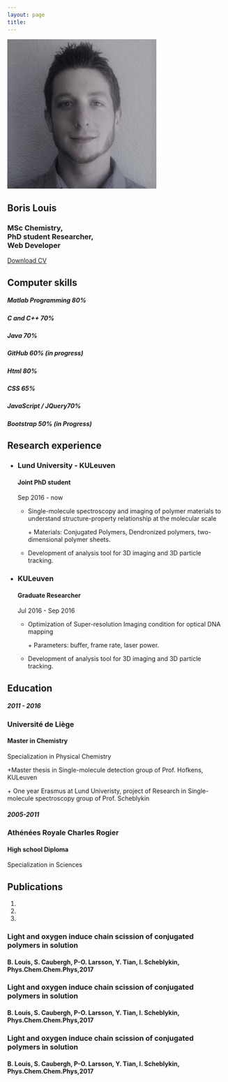 ```yaml
---
layout: page
title:
---
```

<body data-spy="scroll" data-target="#myNavBar" data-offset="100">
		<!--PROFILE PICTURE-->
		<section id="about" class="container-fluid">
			<div class="col-xs-8 col-md-5 profile-picture">
				<img src="images/me.jpg" alt= "Boris" class="rounded-circle">
				<div class="heading">
					<h1> Boris Louis </h1>
					<h3>MSc Chemistry,<br>
					    PhD student Researcher,<br> Web Developer</h3>
					<a href="docs/CV.pdf" class="button1"> Download CV </a>
				</div>	
			</div>
		</section>	
		<!--COMPUTER SKILLS-->
		<section id="skills">
			<div class ="blue-divider"></div>
			<div class="heading">
				<h2>Computer skills</h2>
			</div>
			<div class="container">
				<div class="row">
					<div class="col-md-6">
						<div class="progress">
							<div class ="progress-bar" role = "progressbar" aria-valuenow="85" aria-valuemin="0" aria-valuemax="100" style ="width:80%">
								<h5>Matlab Programming 80%</h5>
							</div>
						</div>
						<div class="progress">
							<div class ="progress-bar" role = "progressbar" aria-valuenow="70" aria-valuemin="0" aria-valuemax="100" style ="width:70%">
								<h5>C and C++ 70%</h5>
							</div>
						</div>
						<div class="progress">
							<div class ="progress-bar" role = "progressbar" aria-valuenow="70" aria-valuemin="0" aria-valuemax="100" style ="width:70%">
								<h5>Java 70%</h5>
							</div>
						</div>
					<div class="progress">
							<div class ="progress-bar" role = "progressbar" aria-valuenow="70" aria-valuemin="0" aria-valuemax="100" style ="width:60%">
								<h5>GitHub 60% (in progress)</h5>
							</div>
						</div>
					</div>
					<div class="col-md-6">
						<div class="progress">
							<div class ="progress-bar" role = "progressbar" aria-valuenow="80" aria-valuemin="0" aria-valuemax="100" style ="width:80%">
								<h5>Html 80% </h5>
							</div>
						</div>
						<div class="progress">
							<div class ="progress-bar" role = "progressbar" aria-valuenow="65" aria-valuemin="0" aria-valuemax="100" style ="width:65%">
								<h5>CSS 65%</h5>
							</div>
						</div>
						<div class="progress">
							<div class ="progress-bar" role = "progressbar" aria-valuenow="70" aria-valuemin="0" aria-valuemax="100" style ="width:70%">
								<h5>JavaScript / JQuery70%</h5>
							</div>
						</div>
						<div class="progress">
							<div class ="progress-bar" role = "progressbar" aria-valuenow="50" aria-valuemin="0" aria-valuemax="100" style ="width:50%">
								<h5>Bootstrap 50% (in Progress)</h5>
							</div>
						</div>
					</div>
				</div>
			</div>
		</section>
			<!--Research Experience-->
		<section id ="experience">
			<div class="container">
				<div class="white-divider"></div>
				<div class ="heading">
					<h2> Research experience </h2>
				</div>
				<ul class="timeline">
					<li>
						<div class ="timeline-badge"><span class="fa fa-briefcase"></span></div>
							<div class="timeline-panel-container">
								<div class ="timeline-panel">
									<div class="timeline-heading">
										<h3>Lund University - KULeuven</h3>
										<h4>Joint PhD student</h4>
										<p class="text-muted"><small class="fa fa-clock-o"></small> Sep 2016 - now</p>
									</div>
									<div class="timeline-body">
										<ul>
											<li>
											<p>Single-molecule spectroscopy and imaging of polymer materials to understand structure-property relationship at the molecular scale</p>
											<p>+ Materials: Conjugated Polymers, Dendronized polymers, two-dimensional polymer sheets.</p></li>
											<li>
											<p> Development of analysis tool for 3D imaging and 3D particle tracking.</p>
											</li>
										</ul>
									</div>
								</div>
						 	</div>
					</li>
					<li>
						<div class ="timeline-badge"><span class="fa fa-briefcase"></span></div>
							<div class="timeline-panel-container-inverted">
								<div class ="timeline-panel">
									<div class="timeline-heading">
										<h3> KULeuven</h3>
										<h4>Graduate Researcher</h4>
										<p class="text-muted"><small class="fa fa-clock-o"></small> Jul 2016 - Sep 2016</p>
									</div>
									<div class="timeline-body">
										<ul>
											<li>
											<p>Optimization of Super-resolution Imaging condition for optical DNA mapping</p>
											<p>+ Parameters: buffer, frame rate, laser power.</p></li>
											<li>
											<p> Development of analysis tool for 3D imaging and 3D particle tracking.</p>
											</li>
										</ul>
									</div>
								</div>
							</div>
					</li>
			</div>
		</section>
		<!--EDUCATION-->
		<section id ="education">
			<div class="heading">
				<div class="blue-divider">
				</div>
				<h2>Education</h2>
			</div>
			<div class="container">
				<div class="row">
					<div class="col-sm-6">
						<div class="education-block">
							<h5>2011 - 2016</h5>
							<span class="fa fa-graduation-cap"></span>
							<h3> Université de Liège</h3>
							<h4>Master in Chemistry</h4>
							<div class="blue-divider"></div>
							<p> Specialization in Physical Chemistry</p>
							<p>+Master thesis in Single-molecule detection group of Prof. Hofkens, KULeuven</p>
							<p>+ One year Erasmus at Lund Univeristy, project of Research in Single-molecule spectroscopy group of Prof. Scheblykin</p>
						</div>
					</div>
					<div class="col-sm-6">
						<div class="education-block">
							<h5>2005-2011</h5>
							<span class="fa fa-graduation-cap"></span>
							<h3> Athénées Royale Charles Rogier</h3>
							<h4>High school Diploma</h4>
							<div class="blue-divider"></div>
							<p> Specialization in Sciences</p>
						</div>
					</div>
				</div>
			</div>
		</section>
		<!--Publications-->
		<section id = "publications">
			<div class ="blue-divider"></div>
			<div class ="heading">
				<h2>Publications</h2>
			</div>
			<div id ="myCarousel" class="carousel slide text-center" data-ride="carousel">
				<ol class="carousel-indicators">
					<li data-target="#myCarousel" data-slide-to="0" class="active"></li>
					<li data-target="#myCarousel" data-slide-to="1"></li>
					<li data-target="#myCarousel" data-slide-to="2"></li>
				</ol>
				<div class="carousel-inner" role="listbox">
					<div class="carousel-item active">
						<h3>Light and oxygen induce chain scission of conjugated polymers in solution</h3>
						<h4>B. Louis, S. Caubergh, P-O. Larsson, Y. Tian, I. Scheblykin, Phys.Chem.Chem.Phys,2017</h4>
					</div>
					<div class="carousel-item">
						<h3>Light and oxygen induce chain scission of conjugated polymers in solution</h3>
						<h4>B. Louis, S. Caubergh, P-O. Larsson, Y. Tian, I. Scheblykin, Phys.Chem.Chem.Phys,2017</h4>
					</div>
					<div class="carousel-item">
						<h3>Light and oxygen induce chain scission of conjugated polymers in solution</h3>
						<h4>B. Louis, S. Caubergh, P-O. Larsson, Y. Tian, I. Scheblykin, Phys.Chem.Chem.Phys,2017</h4>
					</div>
				</div>
				<a class="carousel-control-prev" href="#myCarousel" data-slide="prev" role="button"> <span class="fa fa-arrow-left"></span></a>
				<a class="carousel-control-next " href="#myCarousel" data-slide="next" role="button"> <span class="fa fa-arrow-right"></span></a>
			</div>
		</section>
		<footer class="text-center">
			<a href="#about">
				<span class="fa fa-arrow-up"></span>
			</a>
			<!--<h5>
				© Copyright APPRENDRE-A-CODER.COM
			</h5>-->
		</footer>
</body>